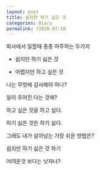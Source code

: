 ```yaml
---
layout: post
title: 쉽지만 하기 싫은 것
categories: Diary
permalink: /2020-07-10
---
```


회사에서 일할때 종종 마주하는 두가지

- 쉽지만 하기 싫은 것

- 어렵지만 하고 싶은 것

나는 무엇에 감사해야 하나?

일이 주어진 다는 것에?

하고 싶은 것을 하고 싶다.

하기 싫은 것은 하기 싫다.

그래도 내가 살아남는 가장 쉬운 방법은?

쉽지만 하기 싫은 것 하기

어려운것 보다는 낫자나?